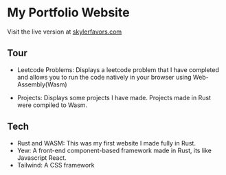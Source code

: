 # My Portfolio Website
Visit the live version at [skylerfavors.com](https://skylerfavors.com)

## Tour
- Leetcode Problems: Displays a leetcode problem that I have completed and allows you to run the code natively in your browser using Web-Assembly(Wasm)

- Projects: Displays some projects I have made. Projects made in Rust were compiled to Wasm.

## Tech
- Rust and WASM: This was my first website I made fully in Rust.
- Yew: A front-end component-based framework made in Rust, its like Javascript React.
- Tailwind: A CSS framework

